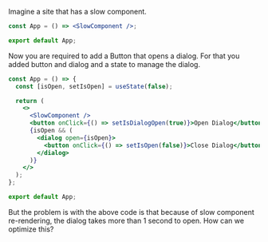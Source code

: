 Imagine a site that has a slow component.

```jsx
const App = () => <SlowComponent />;

export default App;
```

Now you are required to add a Button that opens a dialog. For that you added button and dialog and a state to manage the dialog.

```jsx
const App = () => {
  const [isOpen, setIsOpen] = useState(false);

  return (
    <>
      <SlowComponent />
      <button onClick={() => setIsDialogOpen(true)}>Open Dialog</button>
      {isOpen && (
        <dialog open={isOpen}>
          <button onClick={() => setIsOpen(false)}>Close Dialog</button>
        </dialog>
      )}
    </>
  );
};

export default App;
```

But the problem is with the above code is that because of slow component re-rendering, the dialog takes more than 1 second to open. How can we optimize this?
